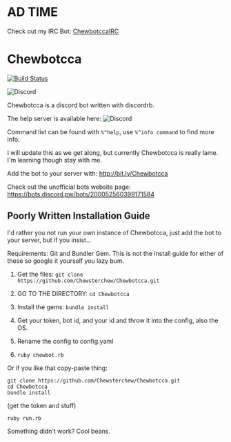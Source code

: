 # AD TIME

Check out my IRC Bot: [ChewbotccaIRC](http://github.com/Chewbotcca/IRC)

# Chewbotcca

[![Build Status](https://travis-ci.org/Chewsterchew/Chewbotcca.svg?branch=master)](https://travis-ci.org/Chewsterchew/Chewbotcca)

![Discord](https://discordapp.com/api/guilds/134445052805120001/widget.png)

Chewbotcca is a discord bot written with discordrb.

The help server is available here: ![Discord](https://discordapp.com/api/guilds/134445052805120001/widget.png)

Command list can be found with `%^help`, use `%^info command` to find more info.

I will update this as we get along, but currently Chewbotcca is really lame. I'm learning though stay with me.

Add the bot to your server with: http://bit.ly/Chewbotcca

Check out the unofficial bots website page: https://bots.discord.pw/bots/200052560399171584

## Poorly Written Installation Guide

I'd rather you not run your own instance of Chewbotcca, just add the bot to your server, but if you insist...

Requirements: Git and Bundler Gem. This is not the install guide for either of these so google it yourself you lazy bum.

1) Get the files: `git clone https://github.com/Chewsterchew/Chewbotcca.git`

2) GO TO THE DIRECTORY: `cd Chewbotcca`

3) Install the gems: `bundle install`

4) Get your token, bot id, and your id and throw it into the config, also the OS.

5) Rename the config to config.yaml

6) `ruby chewbot.rb`

Or if you like that copy-paste thing:

```
git clone https://github.com/Chewsterchew/Chewbotcca.git
cd Chewbotcca
bundle install
```

(get the token and stuff)

```
ruby run.rb
```

Something didn't work? Cool beans.
